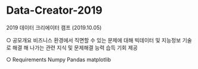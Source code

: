 # Data-Creator-2019
2019 데이터 크리에이터 캠프 (2019.10.05)

○ 공모개요
비즈니스 환경에서 직면할 수 있는 문제에 대해 빅데이터 및 지능정보 기술로
해결 해 나가는 관련 지식 및 문제해결 능력 습득 기회 제공

○ Requirements
Numpy
Pandas
matplotlib

